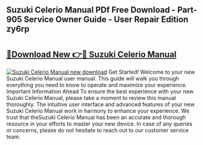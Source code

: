 ## Suzuki Celerio Manual PDf Free Download - Part-905 Service Owner Guide - User Repair Edition zy6rp

# <h2><a href="http://cf21911.oget.top/?id=Suzuki+Celerio+Manual">🔗Download New 👉🔴 Suzuki Celerio Manual</a></h2>

[![Suzuki Celerio Manual new download](https://i.imgur.com/5g1atiW.png)](http://cf21911.oget.top/?id=Suzuki+Celerio+Manual)
Get Started! Welcome to your new Suzuki Celerio Manual user manual. This guide will walk you through everything you need to know to operate and maximize your experience. Important Information Ahead To ensure the best experience with your new Suzuki Celerio Manual, please take a moment to review this manual thoroughly. The intuitive user interface and advanced features of your new Suzuki Celerio Manual work in harmony to enhance your experience. We trust that theSuzuki Celerio Manual has been an accurate and thorough resource in your efforts to master your new device. In case of any queries or concerns, please do not hesitate to reach out to our customer service team.
